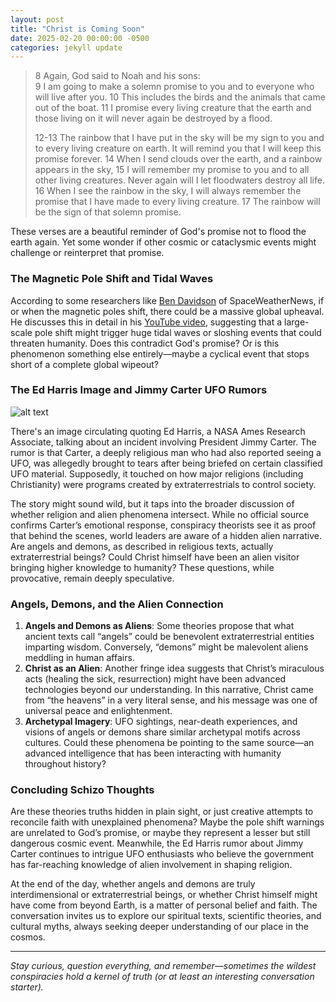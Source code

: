 ```yaml
---
layout: post
title: "Christ is Coming Soon"
date: 2025-02-20 00:00:00 -0500
categories: jekyll update
---
```


> 8 Again, God said to Noah and his sons:  
> 9 I am going to make a solemn promise to you and to everyone who will live after you. 10 This includes the birds and the animals that came out of the boat. 11 I promise every living creature that the earth and those living on it will never again be destroyed by a flood.
>
> 12-13 The rainbow that I have put in the sky will be my sign to you and to every living creature on earth. It will remind you that I will keep this promise forever. 14 When I send clouds over the earth, and a rainbow appears in the sky, 15 I will remember my promise to you and to all other living creatures. Never again will I let floodwaters destroy all life. 16 When I see the rainbow in the sky, I will always remember the promise that I have made to every living creature. 17 The rainbow will be the sign of that solemn promise.

These verses are a beautiful reminder of God's promise not to flood the earth again. Yet some wonder if other cosmic or cataclysmic events might challenge or reinterpret that promise.

### The Magnetic Pole Shift and Tidal Waves

According to some researchers like [Ben Davidson](https://twitter.com/SunWeatherMan) of SpaceWeatherNews, if or when the magnetic poles shift, there could be a massive global upheaval. He discusses this in detail in his [YouTube video](https://www.youtube.com/watch?v=wvjJqIXYT1w&t=1167s), suggesting that a large-scale pole shift might trigger huge tidal waves or sloshing events that could threaten humanity. Does this contradict God's promise? Or is this phenomenon something else entirely—maybe a cyclical event that stops short of a complete global wipeout?

### The Ed Harris Image and Jimmy Carter UFO Rumors

![alt text](https://media.githubusercontent.com/media/vanities/vanities.github.io/master/assets/images/smoking/edharris.webp "edharris")

There's an image circulating quoting Ed Harris, a NASA Ames Research Associate, talking about an incident involving President Jimmy Carter. The rumor is that Carter, a deeply religious man who had also reported seeing a UFO, was allegedly brought to tears after being briefed on certain classified UFO material. Supposedly, it touched on how major religions (including Christianity) were programs created by extraterrestrials to control society.

The story might sound wild, but it taps into the broader discussion of whether religion and alien phenomena intersect. While no official source confirms Carter’s emotional response, conspiracy theorists see it as proof that behind the scenes, world leaders are aware of a hidden alien narrative. Are angels and demons, as described in religious texts, actually extraterrestrial beings? Could Christ himself have been an alien visitor bringing higher knowledge to humanity? These questions, while provocative, remain deeply speculative.

### Angels, Demons, and the Alien Connection

1. **Angels and Demons as Aliens**: Some theories propose that what ancient texts call “angels” could be benevolent extraterrestrial entities imparting wisdom. Conversely, “demons” might be malevolent aliens meddling in human affairs.
2. **Christ as an Alien**: Another fringe idea suggests that Christ’s miraculous acts (healing the sick, resurrection) might have been advanced technologies beyond our understanding. In this narrative, Christ came from “the heavens” in a very literal sense, and his message was one of universal peace and enlightenment.
3. **Archetypal Imagery**: UFO sightings, near-death experiences, and visions of angels or demons share similar archetypal motifs across cultures. Could these phenomena be pointing to the same source—an advanced intelligence that has been interacting with humanity throughout history?

### Concluding Schizo Thoughts

Are these theories truths hidden in plain sight, or just creative attempts to reconcile faith with unexplained phenomena? Maybe the pole shift warnings are unrelated to God’s promise, or maybe they represent a lesser but still dangerous cosmic event. Meanwhile, the Ed Harris rumor about Jimmy Carter continues to intrigue UFO enthusiasts who believe the government has far-reaching knowledge of alien involvement in shaping religion.

At the end of the day, whether angels and demons are truly interdimensional or extraterrestrial beings, or whether Christ himself might have come from beyond Earth, is a matter of personal belief and faith. The conversation invites us to explore our spiritual texts, scientific theories, and cultural myths, always seeking deeper understanding of our place in the cosmos.

---

_Stay curious, question everything, and remember—sometimes the wildest conspiracies hold a kernel of truth (or at least an interesting conversation starter)._
